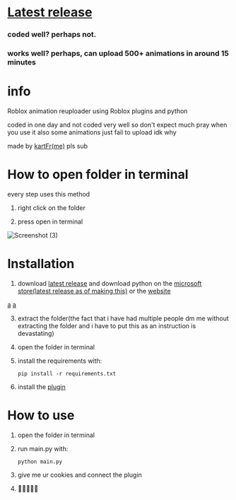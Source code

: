 # [Latest release](https://github.com/kartFr/Auto-Animation-Stealer/releases/latest)
### coded well? perhaps not.
### works well? perhaps, can upload 500+ animations in around 15 minutes

# info

Roblox animation reuploader using Roblox plugins and python

coded in one day and not coded very well so don't expect much pray when you use it also some animations just fail to upload idk why


made by [kartFr(me)](https://www.youtube.com/channel/UCj0gxlFS3Av3Fweou2BhEdw) pls sub

# How to open folder in terminal
every step uses this method

1. right click on the folder
   
2. press open in terminal

![Screenshot (3)](https://github.com/kartFr/Auto-Animation-Stealer/assets/94320656/e5067e2b-ec03-4d62-9d12-6e78f54a66d0)

# Installation

1. download [latest release](https://github.com/kartFr/Auto-Animation-Stealer/releases/latest) and download python on the [microsoft store(latest release as of making this)]([ms-windows-store://pdp/?ProductId=9NRWMJP3717K](https://apps.microsoft.com/detail/9NCVDN91XZQP?hl=en-us&gl=US)) or the [website](https://www.python.org/downloads/)

[a](ms-windows-store://pdp/?ProductId=9NRWMJP3717K)
<a href="ms-windows-store://pdp/?ProductId=9NRWMJP3717K"> a </a>
   
3. extract the folder(the fact that i have had multiple people dm me without extracting the folder and i have to put this as an instruction is devastating)

4. open the folder in terminal
   
5. install the requirements with:

   `pip install -r requirements.txt`

6. install the [plugin](https://create.roblox.com/marketplace/asset/15358287993/AnimationStealer%3Fkeyword=&pageNumber=&pagePosition=)

# How to use

1. open the folder in terminal

2. run main.py with:

   `python main.py`

3. give me ur cookies and connect the plugin

4. 🤑🤑🤑🤑🤑
